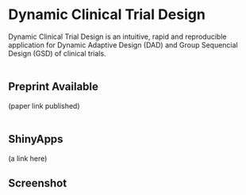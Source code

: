 # Dynamic Clinical Trial Design
Dynamic Clinical Trial Design is an intuitive, rapid and reproducible application for Dynamic Adaptive Design (DAD) and Group Sequencial Design (GSD) of clinical trials.
<br>
<br>
## Preprint Available
(paper link published)
<br>
<br>
## ShinyApps
(a link here)

## Screenshot

